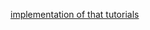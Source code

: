 
[implementation of that tutorials](https://www.youtube.com/watch?v=RPgTlxb7Bno&list=PL9FzW-m48fn2SlrW0KoLT4n5egNdX-W9a&index=8)
